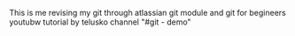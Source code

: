 This is me revising my git through atlassian git module and git for begineers youtubw tutorial by telusko channel "#git - demo" 

